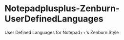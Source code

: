 # Notepadplusplus-Zenburn-UserDefinedLanguages
User Defined Languages for  Notepad++'s Zenburn Style
